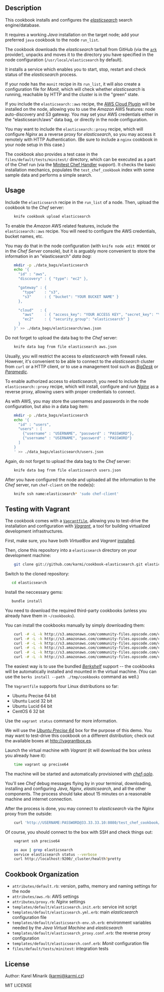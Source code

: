 Description
-----------

This cookbook installs and configures the [_elasticsearch_](http://www.elasticsearch.org) search engine/database.

It requires a working _Java_ installation on the target node; add your preferred `java` cookbook to the node `run_list`.

The cookbook downloads the _elasticsearch_ tarball from GitHub (via the [`ark`](http://github.com/bryanwb/chef-ark) provider),
unpacks and moves it to the directory you have specified in the node configuration (`/usr/local/elasticsearch` by default).

It installs a service which enables you to start, stop, restart and check status of the _elasticsearch_ process.

If your node has the `monit` recipe in its `run_list`, it will also create a configuration file for _Monit_,
which will check whether _elasticsearch_ is running, reachable by HTTP and the cluster is in the "green" state.

If you include the `elasticsearch::aws` recipe, the
[AWS Cloud Plugin](http://github.com/elasticsearch/elasticsearch-cloud-aws) will be installed on the node,
allowing you to use the _Amazon_ AWS features: node auto-discovery and S3 gateway.
You may set your AWS credentials either in the "elasticsearch/aws" data bag,
or directly in the node configuration.

You may want to include the `elasticsearch::proxy` recipe, which will configure _Nginx_ as
a reverse proxy for _elasticsearch_, so you may access it remotely with HTTP Authentication.
(Be sure to include a `nginx` cookbook in your node setup in this case.)

The cookbook also provides a test case in the `files/default/tests/minitest/` directory,
which can be executed as a part of the Chef run
(via the [Minitest Chef Handler](https://github.com/calavera/minitest-chef-handler) support).
It checks the basic installation mechanics, populates the `test_chef_cookbook` index
with some sample data and performs a simple search.


Usage
-----

Include the `elasticsearch` recipe in the `run_list` of a node. Then, upload the cookbook to the _Chef_ server:

~~~~~~~~~~~~~~~~~~~~~~~~~~~~~~~~~~~~~~~~~~~~~~~~~~~~~~~~~~~~~~~~~~~~~~~~~~~bash
    knife cookbook upload elasticsearch
~~~~~~~~~~~~~~~~~~~~~~~~~~~~~~~~~~~~~~~~~~~~~~~~~~~~~~~~~~~~~~~~~~~~~~~~~~~~~~~

To enable the _Amazon_ AWS related features, include the `elasticsearch::aws` recipe.
You will need to configure the AWS credentials, bucket names, etc.

You may do that in the node configuration (with `knife node edit MYNODE` or in the _Chef Server_ console),
but it is arguably more convenient to store the information in an "elasticsearch" _data bag_:

~~~~~~~~~~~~~~~~~~~~~~~~~~~~~~~~~~~~~~~~~~~~~~~~~~~~~~~~~~~~~~~~~~~~~~~~~~~bash
    mkdir -p ./data_bags/elasticsearch
    echo '{
      "id" : "aws",
      "discovery" : { "type": "ec2" },

      "gateway" : {
        "type"    : "s3",
        "s3"      : { "bucket": "YOUR BUCKET NAME" }
      },

      "cloud"   : {
        "aws"     : { "access_key": "YOUR ACCESS KEY", "secret_key": "YOUR SECRET ACCESS KEY" },
        "ec2"     : { "security_group": "elasticsearch" }
      }
    }' >> ./data_bags/elasticsearch/aws.json
~~~~~~~~~~~~~~~~~~~~~~~~~~~~~~~~~~~~~~~~~~~~~~~~~~~~~~~~~~~~~~~~~~~~~~~~~~~~~~~

Do not forget to upload the data bag to the _Chef_ server:

~~~~~~~~~~~~~~~~~~~~~~~~~~~~~~~~~~~~~~~~~~~~~~~~~~~~~~~~~~~~~~~~~~~~~~~~~~~bash
    knife data bag from file elasticsearch aws.json
~~~~~~~~~~~~~~~~~~~~~~~~~~~~~~~~~~~~~~~~~~~~~~~~~~~~~~~~~~~~~~~~~~~~~~~~~~~~~~~

Usually, you will restrict the access to _elasticsearch_ with firewall rules. However, it's convenient
to be able to connect to the _elasticsearch_ cluster from `curl` or a HTTP client, or to use a management tool such as
[_BigDesk_](http://github.com/lukas-vlcek/bigdesk) or [_Paramedic_](http://github.com/karmi/elasticsearch-paramedic).

To enable authorized access to _elasticsearch_, you need to include the `elasticsearch::proxy` recipe,
which will install, configure and run [_Nginx_](http://nginx.org) as a reverse proxy, allowing users with proper
credentials to connect.

As with AWS, you may store the usernames and passwords in the node configuration, but also in a data bag item:

~~~~~~~~~~~~~~~~~~~~~~~~~~~~~~~~~~~~~~~~~~~~~~~~~~~~~~~~~~~~~~~~~~~~~~~~~~~bash
    mkdir -p ./data_bags/elasticsearch
    echo '{
      "id" : "users",
      "users" : [
        {"username" : "USERNAME", "password" : "PASSWORD"},
        {"username" : "USERNAME", "password" : "PASSWORD"}
      ]
    }
    ' >> ./data_bags/elasticsearch/users.json
~~~~~~~~~~~~~~~~~~~~~~~~~~~~~~~~~~~~~~~~~~~~~~~~~~~~~~~~~~~~~~~~~~~~~~~~~~~~~~~

Again, do not forget to upload the data bag to the _Chef_ server:

~~~~~~~~~~~~~~~~~~~~~~~~~~~~~~~~~~~~~~~~~~~~~~~~~~~~~~~~~~~~~~~~~~~~~~~~~~~bash
    knife data bag from file elasticsearch users.json
~~~~~~~~~~~~~~~~~~~~~~~~~~~~~~~~~~~~~~~~~~~~~~~~~~~~~~~~~~~~~~~~~~~~~~~~~~~~~~~

After you have configured the node and uploaded all the information to the _Chef_ server, run `chef-client` on the node(s):

~~~~~~~~~~~~~~~~~~~~~~~~~~~~~~~~~~~~~~~~~~~~~~~~~~~~~~~~~~~~~~~~~~~~~~~~~~~bash
    knife ssh name:elasticsearch* 'sudo chef-client'
~~~~~~~~~~~~~~~~~~~~~~~~~~~~~~~~~~~~~~~~~~~~~~~~~~~~~~~~~~~~~~~~~~~~~~~~~~~~~~~


Testing with Vagrant
--------------------

The cookbook comes with a [`Vagrantfile`](https://github.com/karmi/cookbook-elasticsearch/blob/master/Vagrantfile),
allowing you to test-drive the installation and configuration with [_Vagrant_](http://vagrantup.com/),
a tool for building virtualized development infrastructures.

First, make sure, you have both _VirtualBox_ and _Vagrant_
[installed](http://vagrantup.com/docs/getting-started/index.html).

Then, clone this repository into a `elasticsearch` directory on your development machine:

~~~~~~~~~~~~~~~~~~~~~~~~~~~~~~~~~~~~~~~~~~~~~~~~~~~~~~~~~~~~~~~~~~~~~~~~~~~bash
    git clone git://github.com/karmi/cookbook-elasticsearch.git elasticsearch
~~~~~~~~~~~~~~~~~~~~~~~~~~~~~~~~~~~~~~~~~~~~~~~~~~~~~~~~~~~~~~~~~~~~~~~~~~~~~~~

Switch to the cloned repository:

~~~~~~~~~~~~~~~~~~~~~~~~~~~~~~~~~~~~~~~~~~~~~~~~~~~~~~~~~~~~~~~~~~~~~~~~~~~bash
   cd elasticsearch
~~~~~~~~~~~~~~~~~~~~~~~~~~~~~~~~~~~~~~~~~~~~~~~~~~~~~~~~~~~~~~~~~~~~~~~~~~~~~~~

Install the neccessary gems:

~~~~~~~~~~~~~~~~~~~~~~~~~~~~~~~~~~~~~~~~~~~~~~~~~~~~~~~~~~~~~~~~~~~~~~~~~~~bash
   bundle install
~~~~~~~~~~~~~~~~~~~~~~~~~~~~~~~~~~~~~~~~~~~~~~~~~~~~~~~~~~~~~~~~~~~~~~~~~~~~~~~

You need to download the required third-party cookbooks (unless you already have them in `~/cookbooks`).

You can install the cookbooks manually by simply downloading them:

~~~~~~~~~~~~~~~~~~~~~~~~~~~~~~~~~~~~~~~~~~~~~~~~~~~~~~~~~~~~~~~~~~~~~~~~~~~bash
    curl -# -L -k http://s3.amazonaws.com/community-files.opscode.com/cookbook_versions/tarballs/1184/original/apt.tgz   | tar xz -C tmp/cookbooks
    curl -# -L -k http://s3.amazonaws.com/community-files.opscode.com/cookbook_versions/tarballs/1421/original/java.tgz  | tar xz -C tmp/cookbooks
    curl -# -L -k http://s3.amazonaws.com/community-files.opscode.com/cookbook_versions/tarballs/1098/original/vim.tgz   | tar xz -C tmp/cookbooks
    curl -# -L -k http://s3.amazonaws.com/community-files.opscode.com/cookbook_versions/tarballs/1413/original/nginx.tgz | tar xz -C tmp/cookbooks
    curl -# -L -k http://s3.amazonaws.com/community-files.opscode.com/cookbook_versions/tarballs/915/original/monit.tgz  | tar xz -C tmp/cookbooks
    curl -# -L -k http://s3.amazonaws.com/community-files.opscode.com/cookbook_versions/tarballs/1631/original/ark.tgz   | tar xz -C tmp/cookbooks
~~~~~~~~~~~~~~~~~~~~~~~~~~~~~~~~~~~~~~~~~~~~~~~~~~~~~~~~~~~~~~~~~~~~~~~~~~~~~~~

The easiest way is to use the bundled [_Berkshelf_](http://berkshelf.com) support -- the cookbooks will be automatically
installed and mounted in the virtual machine. (You can use the `berks install --path ./tmp/cookbooks` command as well.)

The `Vagrantfile` supports four Linux distributions so far:

* Ubuntu Precise 64 bit
* Ubuntu Lucid 32 bit
* Ubuntu Lucid 64 bit
* CentOS 6 32 bit

Use the `vagrant status` command for more information.

We will use the [_Ubuntu Precise 64_](http://vagrantup.com/v1/docs/boxes.html) box for the purpose of this demo.
You may want to test-drive this cookbook on a different distribution; check out the available boxes at <http://vagrantbox.es>.

Launch the virtual machine with _Vagrant_ (it will download the box unless you already have it):

~~~~~~~~~~~~~~~~~~~~~~~~~~~~~~~~~~~~~~~~~~~~~~~~~~~~~~~~~~~~~~~~~~~~~~~~~~~bash
    time vagrant up precise64
~~~~~~~~~~~~~~~~~~~~~~~~~~~~~~~~~~~~~~~~~~~~~~~~~~~~~~~~~~~~~~~~~~~~~~~~~~~~~~~

The machine will be started and automatically provisioned with
[_chef-solo_](http://vagrantup.com/v1/docs/provisioners/chef_solo.html).

You'll see _Chef_ debug messages flying by in your terminal, downloading, installing and configuring _Java_, _Nginx_,
_elasticsearch_, and all the other components.
The process should take about 15 minutes on a reasonable machine and internet connection.

After the process is done, you may connect to _elasticsearch_ via the _Nginx_ proxy from the outside:

~~~~~~~~~~~~~~~~~~~~~~~~~~~~~~~~~~~~~~~~~~~~~~~~~~~~~~~~~~~~~~~~~~~~~~~~~~~bash
    curl 'http://USERNAME:PASSWORD@33.33.33.10:8080/test_chef_cookbook/_search?pretty&q=*'
~~~~~~~~~~~~~~~~~~~~~~~~~~~~~~~~~~~~~~~~~~~~~~~~~~~~~~~~~~~~~~~~~~~~~~~~~~~~~~~

Of course, you should connect to the box with SSH and check things out:

~~~~~~~~~~~~~~~~~~~~~~~~~~~~~~~~~~~~~~~~~~~~~~~~~~~~~~~~~~~~~~~~~~~~~~~~~~~bash
    vagrant ssh precise64

    ps aux | grep elasticsearch
    service elasticsearch status --verbose
    curl http://localhost:9200/_cluster/health?pretty
~~~~~~~~~~~~~~~~~~~~~~~~~~~~~~~~~~~~~~~~~~~~~~~~~~~~~~~~~~~~~~~~~~~~~~~~~~~~~~~


Cookbook Organization
---------------------

* `attributes/default.rb`: version, paths, memory and naming settings for the node
* `attributes/aws.rb`: AWS settings
* `attributes/proxy.rb`: _Nginx_ settings
* `templates/default/elasticsearch.init.erb`: service init script
* `templates/default/elasticsearch.yml.erb`: main _elasticsearch_ configuration file
* `templates/default/elasticsearch-env.sh.erb`: environment variables needed by the _Java Virtual Machine_ and _elasticsearch_
* `templates/default/elasticsearch_proxy.conf.erb`: the reverse proxy configuration
* `templates/default/elasticsearch.conf.erb`: _Monit_ configuration file
* `files/default/tests/minitest`: integration tests

License
-------

Author: Karel Minarik (<karmi@karmi.cz>)

MIT LICENSE
